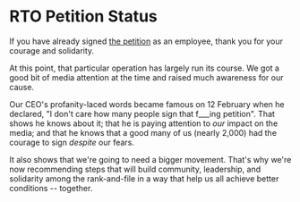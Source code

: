# RTO Petition Status

If you have already signed [the petition](/openletter) as an employee,
thank you for your courage and solidarity.

At this point, that particular operation has largely run its course.
We got a good bit of media attention at the time and raised much awareness for our cause.

Our CEO's profanity-laced words became famous on 12 February when he declared,
"I don't care how many people sign that f___ing petition".
That shows he knows about it; that he is paying attention to *our* impact on the media;
and that he knows that a good many of us (nearly 2,000) had the courage to sign *despite* our fears.

It also shows that we're going to need a bigger movement.
That's why we're now recommending steps that will build
community, leadership, and solidarity among the rank-and-file
in a way that help us all achieve better conditions -- together.
